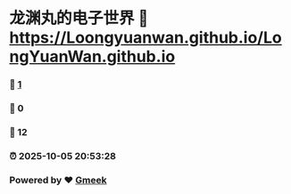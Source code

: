 # 龙渊丸的电子世界 :link: https://Loongyuanwan.github.io/LongYuanWan.github.io 
### :page_facing_up: [1](https://Loongyuanwan.github.io/LongYuanWan.github.io/tag.html) 
### :speech_balloon: 0 
### :hibiscus: 12 
### :alarm_clock: 2025-10-05 20:53:28 
### Powered by :heart: [Gmeek](https://github.com/Meekdai/Gmeek)
